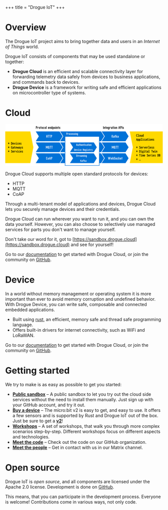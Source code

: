 +++
title = "Drogue IoT"
+++

# Overview

The Drogue IoT project aims to bring together data and users in an _Internet of Things_ world.

Drogue IoT consists of components that may be used standalone or together:

* **Drogue Cloud** is an efficient and scalable connectivity layer for forwarding telemetry data safely from devices to business applications, and commands back to devices. 
* **Drogue Device** is a framework for writing safe and efficient applications on microcontroller type of systems. 

# Cloud

![Drogue Cloud](overview.svg)

Drogue Cloud supports multiple open standard protocols for devices:

* HTTP
* MQTT
* CoAP

Through a multi-tenant model of applications and devices, Drogue Cloud lets you securely manage
devices and their credentials.

Drogue Cloud can run wherever *you* want to run it, and you can own the data yourself. However, you
can also choose to selectively use managed services for parts you don't want to manage yourself.

Don't take our word for it, got to [https://sandbox.drogue.cloud](https://sandbox.drogue.cloud) and
see for yourself!

Go to our [documentation](https://book.drogue.io/drogue-cloud/dev/index.html) to get started with Drogue Cloud, or join the community on [GitHub](https://github.com/drogue-iot/drogue-cloud).

# Device

In a world without memory management or operating system it is more important than ever to avoid memory corruption and undefined behavior. With Drogue Device, you can write safe, composable and connected embedded applications. 

* Built using [rust](https://www.rust-lang.org), an efficient, memory safe and thread safe programming language.
* Offers built-in drivers for internet connectivity, such as WiFi and LoRaWAN.

Go to our [documentation](https://book.drogue.io/drogue-device/dev/index.html) to get started with Drogue Cloud, or join the community on [GitHub](https://github.com/drogue-iot/drogue-device).

# Getting started

We try to make is as easy as possible to get you started:

* **[Public sandbox](https://sandbox.drogue.cloud)** – A public sandbox to let you try out the cloud side services without the need to install them manually. Just sign up with your GitHub account, and try it out.
* **[Buy a device](https://microbit.org/buy/?version=microbitV2)** – The micro:bit v2 is easy to get, and easy to use. It offers a few sensors and is supported by Rust and Drogue IoT out of the box. Just be sure to get a <u>**v2**</u>!
* **[Workshops](https://book.drogue.io/drogue-workshops/index.html)** – A set of workshops, that walk you through more complex scenarios step-by-step. Different workshops focus on different aspects and technologies.
* **[Meet the code](https://github.io/drogue-iot)** – Check out the code on our GitHub organization.
* **[Meet the people](https://matrix.to/#/#drogue-iot:matrix.org)** – Get in contact with us in our Matrix channel.

# Open source

Drogue IoT is *open source*, and all components are licensed under the Apache 2.0 license.  Development is done on [GitHub](https://github.com/drogue-iot).

This means, that you can participate in the development process. Everyone is welcome! Contributions come in various
ways, not only code.
